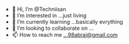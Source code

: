- 👋 Hi, I’m @Techniisan
- 👀 I’m interested in ...just living
- 🌱 I’m currently learning ...basically evrything
- 💞️ I’m looking to collaborate on ...
- 📫 How to reach me ...98abrai@gmail.com

<!---
DaisukiTechniisan/DaisukiTechniisan is a ✨ special ✨ repository because its `README.md` (this file) appears on your GitHub profile.
You can click the Preview link to take a look at your changes.
--->
